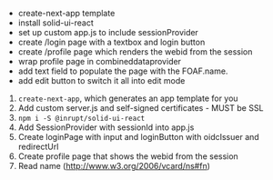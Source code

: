 * create-next-app template
* install solid-ui-react
* set up custom app.js to include sessionProvider
* create /login page with a textbox and login button
* create /profile page which renders the webid from the session
* wrap profile page in combineddataprovider
* add text field to populate the page with the FOAF.name.
* add edit button to switch it all into edit mode

1. `create-next-app`, which generates an app template for you
2. Add custom server.js and self-signed certificates - MUST be SSL
3. `npm i -S @inrupt/solid-ui-react`
4. Add SessionProvider with sessionId into app.js
5. Create loginPage with input and loginButton with oidcIssuer and redirectUrl
6. Create profile page that shows the webid from the session
7. Read name (http://www.w3.org/2006/vcard/ns#fn)

